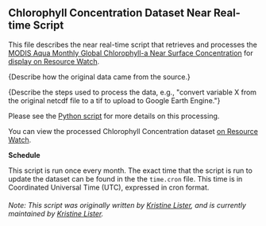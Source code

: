 ## Chlorophyll Concentration Dataset Near Real-time Script
This file describes the near real-time script that retrieves and processes the [MODIS Aqua Monthly Global Chlorophyll-a Near Surface Concentration](https://oceancolor.gsfc.nasa.gov/atbd/chlor_a/) for [display on Resource Watch](https://resourcewatch.org/data/explore/bio037-Chlorophyll-a-2).

{Describe how the original data came from the source.}

{Describe the steps used to process the data, e.g., "convert variable X from the original netcdf file to a tif to upload to Google Earth Engine."}

Please see the [Python script](https://github.com/resource-watch/nrt-scripts/blob/master/bio_037_chl_a/contents/src/__init__.py) for more details on this processing.

You can view the processed Chlorophyll Concentration dataset [on Resource Watch](https://resourcewatch.org/data/explore/bio037-Chlorophyll-a-2).

**Schedule**

This script is run once every month. The exact time that the script is run to update the dataset can be found in the the `time.cron` file. This time is in Coordinated Universal Time (UTC), expressed in cron format.

###### Note: This script was originally written by [Kristine Lister](https://www.wri.org/profile/kristine-lister), and is currently maintained by [Kristine Lister](https://www.wri.org/profile/kristine-lister).
